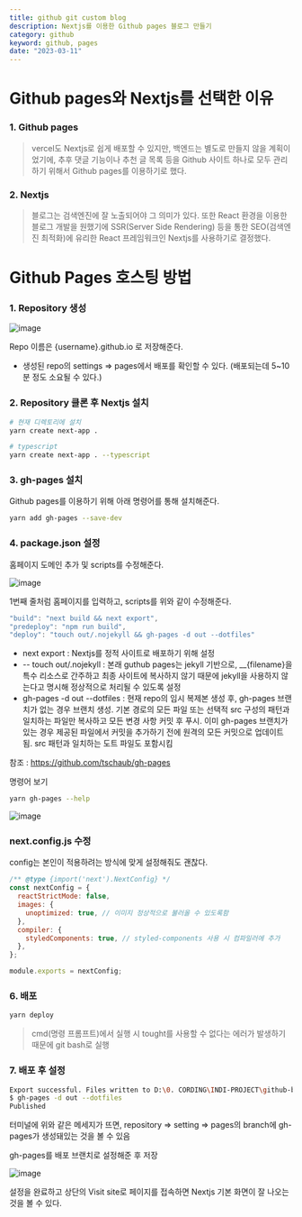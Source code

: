 ```yaml
---
title: github git custom blog
description: Nextjs를 이용한 Github pages 블로그 만들기
category: github
keyword: github, pages
date: "2023-03-11"
---
```


# Github pages와 Nextjs를 선택한 이유

### 1. Github pages

> vercel도 Nextjs로 쉽게 배포할 수 있지만, 백엔드는 별도로 만들지 않을 계획이었기에, 추후 댓글 기능이나 추천 글 목록 등을 Github 사이트 하나로 모두 관리하기 위해서 Github pages를 이용하기로 했다.

### 2. Nextjs

> 블로그는 검색엔진에 잘 노출되어야 그 의미가 있다. 또한 React 환경을 이용한 블로그 개발을 원했기에 SSR(Server Side Rendering) 등을 통한 SEO(검색엔진 최적화)에 유리한 React 프레임워크인 Nextjs를 사용하기로 결정했다.

# Github Pages 호스팅 방법

### 1. Repository 생성

![image](https://img1.daumcdn.net/thumb/R1280x0/?scode=mtistory2&fname=https%3A%2F%2Fblog.kakaocdn.net%2Fdn%2FbkBnCf%2Fbtr3TGZh4t7%2F0VD4ycS4u8EvTAeIxvjsP1%2Fimg.png)

Repo 이름은 {username}.github.io 로 저장해준다.

- 생성된 repo의 settings => pages에서 배포를 확인할 수 있다. (배포되는데 5~10분 정도 소요될 수 있다.)

### 2. Repository 클론 후 Nextjs 설치

```bash
# 현재 디렉토리에 설치
yarn create next-app .

# typescript
yarn create next-app . --typescript
```

### 3. gh-pages 설치

Github pages를 이용하기 위해 아래 명령어를 통해 설치해준다.

```bash
yarn add gh-pages --save-dev
```

### 4. package.json 설정

홈페이지 도메인 추가 및 scripts를 수정해준다.

![image](https://img1.daumcdn.net/thumb/R1280x0/?scode=mtistory2&fname=https%3A%2F%2Fblog.kakaocdn.net%2Fdn%2FbSbOFc%2Fbtr33yMA8BY%2FYBMjkb8aNMMR8jv7bhlrxk%2Fimg.png)

1번째 줄처럼 홈페이지를 입력하고, scripts를 위와 같이 수정해준다.

```javascript
"build": "next build && next export",
"predeploy": "npm run build",
"deploy": "touch out/.nojekyll && gh-pages -d out --dotfiles"
```

- next export : Nextjs를 정적 사이트로 배포하기 위해 설정
- -- touch out/.nojekyll : 본래 guthub pages는 jekyll 기반으로, \_\_{filename}을 특수 리소스로 간주하고 최종 사이트에 복사하지 않기 때문에 jekyll을 사용하지 않는다고 명시해 정상적으로 처리될 수 있도록 설정
- gh-pages -d out --dotfiles : 현재 repo의 임시 복제본 생성 후, gh-pages 브랜치가 없는 경우 브랜치 생성. 기본 경로의 모든 파일 또는 선택적 src 구성의 패턴과 일치하는 파일만 복사하고 모든 변경 사항 커밋 후 푸시. 이미 gh-pages 브랜치가 있는 경우 제공된 파일에서 커밋을 추가하기 전에 원격의 모든 커밋으로 업데이트됨. src 패턴과 일치하는 도트 파일도 포함시킴

참조 : https://github.com/tschaub/gh-pages

명령어 보기

```bash
yarn gh-pages --help
```

![image](https://img1.daumcdn.net/thumb/R1280x0/?scode=mtistory2&fname=https%3A%2F%2Fblog.kakaocdn.net%2Fdn%2FbJQQKR%2Fbtr34cpsLGR%2FDtpXfGfLf2p8bph05dvvnk%2Fimg.png)

### next.config.js 수정

config는 본인이 적용하려는 방식에 맞게 설정해줘도 괜찮다.

```javascript
/** @type {import('next').NextConfig} */
const nextConfig = {
  reactStrictMode: false,
  images: {
    unoptimized: true, // 이미지 정상적으로 불러올 수 있도록함
  },
  compiler: {
    styledComponents: true, // styled-components 사용 시 컴파일러에 추가
  },
};

module.exports = nextConfig;
```

### 6. 배포

```bash
yarn deploy
```

> cmd(명령 프롬프트)에서 실행 시 tought를 사용할 수 없다는 에러가 발생하기 때문에 git bash로 실행

### 7. 배포 후 설정

```bash
Export successful. Files written to D:\0. CORDING\INDI-PROJECT\github-blog\out
$ gh-pages -d out --dotfiles
Published
```

터미널에 위와 같은 메세지가 뜨면, repository => setting => pages의 branch에 gh-pages가 생성돼있는 것을 볼 수 있음

gh-pages를 배포 브랜치로 설정해준 후 저장

![image](https://img1.daumcdn.net/thumb/R1280x0/?scode=mtistory2&fname=https%3A%2F%2Fblog.kakaocdn.net%2Fdn%2FXcGvE%2Fbtr35F5rS1r%2FgTSz4ck3EW2y6KOnmS9EiK%2Fimg.png)

설정을 완료하고 상단의 Visit site로 페이지를 접속하면 Nextjs 기본 화면이 잘 나오는 것을 볼 수 있다.
